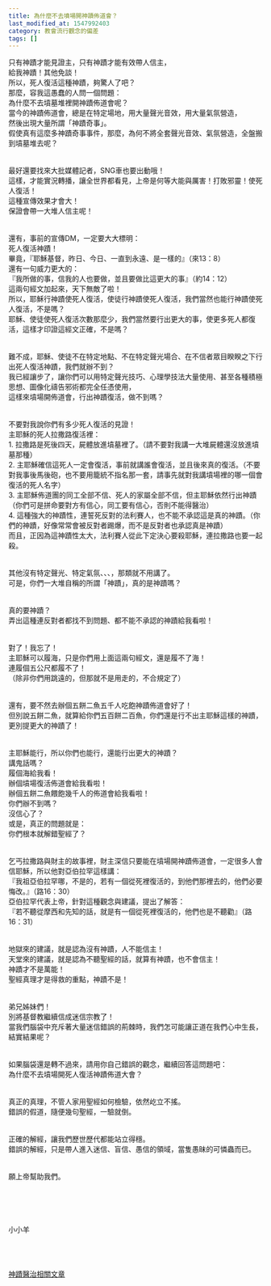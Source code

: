 ```yaml
---
title: 為什麼不去墳場開神蹟佈道會？
last_modified_at: 1547992403
category: 教會流行觀念的偏差
tags: []
---
```


<p>只有神蹟才能見證主，只有神蹟才能有效帶人信主，<br/>給我神蹟！其他免談！<br/>所以，死人復活這種神蹟，夠驚人了吧？<br/>那麼，容我這愚蠢的人問一個問題：<br/>為什麼不去墳墓堆裡開神蹟佈道會呢？<br/><!--more-->當今的神蹟佈道會，總是在特定場地，用大量聲光音效，用大量氣氛營造，<br/>然後出現大量所謂「神蹟奇事」。<br/>假使真有這麼多神蹟奇事事件，那麼，為何不將全套聲光音效、氣氛營造，全盤搬到墳墓堆去呢？<br/><br/><br/>最好還要找來大批媒體記者，SNG車也要出動哦！<br/>這樣，才能實況轉播，讓全世界都看見，上帝是何等大能與厲害！打敗邪靈！使死人復活！<br/>這種宣傳效果才會大！<br/>保證會帶一大堆人信主呢！<br/><br/><br/>還有，事前的宣傳DM，一定要大大標明：<br/>死人復活神蹟！<br/>畢竟，『耶穌基督，昨日、今日、一直到永遠、是一樣的』（來13：8）<br/>還有一句威力更大的：<br/>『我所做的事，信我的人也要做，並且要做比這更大的事』（約14：12）<br/>這兩句經文加起來，天下無敵了啦！<br/>所以，耶穌行神蹟使死人復活，使徒行神蹟使死人復活，我們當然也能行神蹟使死人復活，不是嗎？<br/>耶穌、使徒使死人復活次數那麼少，我們當然要行出更大的事，使更多死人都復活，這樣才印證這經文正確，不是嗎？<br/><br/><br/>難不成，耶穌、使徒不在特定地點、不在特定聲光場合、在不信者眾目睽睽之下行出死人復活神蹟，我們就辦不到？<br/>我已經讓步了，讓你們可以用特定聲光技巧、心理學技法大量使用、甚至各種積極思想、圖像化禱告邪術都完全任憑使用，<br/>這樣來墳場開佈道會，行出神蹟復活，做不到嗎？<br/><br/><br/>不要對我說你們有多少死人復活的見證！<br/>主耶穌的死人拉撒路復活裡：<br/>1.	拉撒路是死後四天，屍體放進墳墓裡了。（請不要對我講一大堆屍體還沒放進墳墓那種）<br/>2.	主耶穌確信這死人一定會復活，事前就講誰會復活，並且後來真的復活。（不要對我事後馬後砲，也不要用籠統不指名那一套，請事先就對我講墳場裡的哪一個會復活的死人名字）<br/>3.	主耶穌佈道團的同工全部不信、死人的家屬全部不信，但主耶穌依然行出神蹟（你們可是拼命要對方有信心，同工要有信心，否則不能得醫治）<br/>4.	這種強大的神蹟性，連誓死反對的法利賽人，也不能不承認這是真的神蹟。（你們的神蹟，好像常常會被反對者踢爆，而不是反對者也承認真是神蹟）<br/>而且，正因為這神蹟性太大，法利賽人從此下定決心要殺耶穌，連拉撒路也要一起殺。<br/><br/><br/>其他沒有特定聲光、特定氣氛、、、，那類就不用講了。<br/>可是，你們一大堆自稱的所謂「神蹟」，真的是神蹟嗎？<br/><br/><br/>真的要神蹟？<br/>弄出這種連反對者都找不到問題、都不能不承認的神蹟給我看啦！<br/><br/><br/>對了！我忘了！<br/>主耶穌可以履海，只是你們用上面這兩句經文，還是履不了海！<br/>連履個五公尺都履不了！<br/>（除非你們用跳遠的，但那就不是用走的，不合規定了）<br/><br/><br/>還有，要不然去辦個五餅二魚五千人吃飽神蹟佈道會好了！<br/>但別說五餅二魚，就算給你們五百餅二百魚，你們還是行不出主耶穌這樣的神蹟，更別提更大的神蹟了！<br/><br/><br/>主耶穌能行，所以你們也能行，還能行出更大的神蹟？<br/>講鬼話嗎？<br/>履個海給我看！<br/>辦個墳場復活佈道會給我看啦！<br/>辦個五餅二魚餵飽幾千人的佈道會給我看啦！<br/>你們辦不到嗎？<br/>沒信心了？<br/>或是，真正的問題就是：<br/>你們根本就解錯聖經了？<br/><br/><br/>乞丐拉撒路與財主的故事裡，財主深信只要能在墳場開神蹟佈道會，一定很多人會信耶穌，所以他對亞伯拉罕這樣講：<br/>『我祖亞伯拉罕哪，不是的，若有一個從死裡復活的，到他們那裡去的，他們必要悔改。』（路16：30）<br/>亞伯拉罕代表上帝，針對這種觀念與建議，提出了解答：<br/>『若不聽從摩西和先知的話，就是有一個從死裡復活的，他們也是不聽勸』（路16：31）<br/><br/><br/>地獄來的建議，就是認為沒有神蹟，人不能信主！<br/>天堂來的建議，就是認為不聽聖經的話，就算有神蹟，也不會信主！<br/>神蹟才不是萬能！<br/>聖經真理才是得救的重點，神蹟不是！<br/><br/><br/>弟兄姊妹們！<br/>別將基督教繼續信成迷信宗教了！<br/>當我們腦袋中充斥著大量迷信錯誤的荊棘時，我們怎可能讓正道在我們心中生長，結實結果呢？<br/><br/><br/>如果腦袋還是轉不過來，請用你自己錯誤的觀念，繼續回答這問題吧：<br/>為什麼不去墳場開死人復活神蹟佈道大會？<br/><br/><br/>真正的真理，不管人家用聖經如何檢驗，依然屹立不搖。<br/>錯誤的假道，隨便幾句聖經，一驗就倒。<br/><br/><br/>正確的解經，讓我們歷世歷代都能站立得穩。<br/>錯誤的解經，只是帶人進入迷信、盲信、愚信的領域，當隻愚昧的可憐蟲而已。<br/><br/><br/>願上帝幫助我們。<br/><br/><br/><br/><br/><br/>小小羊<br/><br/><br/><br/><br/><a href="/posts/269196108">神蹟醫治相關文章 </a></p>